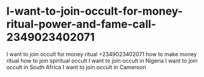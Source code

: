 # I-want-to-join-occult-for-money-ritual-power-and-fame-call-2349023402071
I want to join occult for money ritual +2349023402071 how to make money ritual how to join spiritual occult I want to join occult in Nigeria I want to join occult in South Africa I want to join occult in Cameroon 
